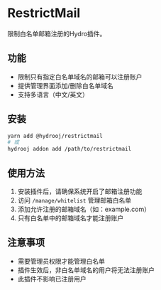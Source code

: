 # RestrictMail

限制白名单邮箱注册的Hydro插件。

## 功能

- 限制只有指定白名单域名的邮箱可以注册账户
- 提供管理界面添加/删除白名单域名
- 支持多语言（中文/英文）

## 安装

```bash
yarn add @hydrooj/restrictmail
# 或
hydrooj addon add /path/to/restrictmail
```

## 使用方法

1. 安装插件后，请确保系统开启了邮箱注册功能
2. 访问 `/manage/whitelist` 管理邮箱白名单
3. 添加允许注册的邮箱域名（如：example.com）
4. 只有白名单中的邮箱域名才能注册账户

## 注意事项

- 需要管理员权限才能管理白名单
- 插件生效后，非白名单域名的用户将无法注册账户
- 此插件不影响已注册用户

